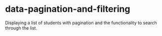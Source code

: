 # data-pagination-and-filtering
 Displaying a list of students with pagination and the functionality to search through the list.
